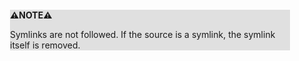 <div style="margin:2em; background-color: #e0e0e0;">

<strong>⚠️NOTE️️️⚠️</strong>

Symlinks are not followed. If the source is a symlink, the symlink itself is removed.
</div>

